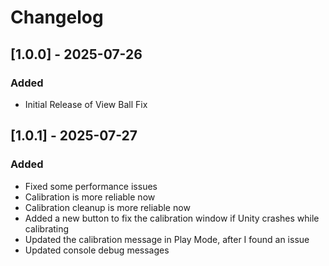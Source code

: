 # Changelog

## [1.0.0] - 2025-07-26

### Added

- Initial Release of View Ball Fix

## [1.0.1] - 2025-07-27

### Added

- Fixed some performance issues
- Calibration is more reliable now
- Calibration cleanup is more reliable now
- Added a new button to fix the calibration window if Unity crashes while calibrating
- Updated the calibration message in Play Mode, after I found an issue
- Updated console debug messages
